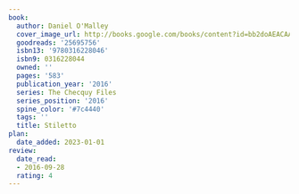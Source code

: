 ```yaml
---
book:
  author: Daniel O'Malley
  cover_image_url: http://books.google.com/books/content?id=bb2doAEACAAJ&printsec=frontcover&img=1&zoom=1&source=gbs_api
  goodreads: '25695756'
  isbn13: '9780316228046'
  isbn9: 0316228044
  owned: ''
  pages: '583'
  publication_year: '2016'
  series: The Checquy Files
  series_position: '2016'
  spine_color: '#7c4440'
  tags: ''
  title: Stiletto
plan:
  date_added: 2023-01-01
review:
  date_read:
  - 2016-09-28
  rating: 4
---
```

